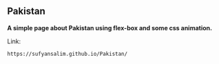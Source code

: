 ## Pakistan

__A simple page about Pakistan using flex-box and some css animation.__

Link:
```
https://sufyansalim.github.io/Pakistan/
```

